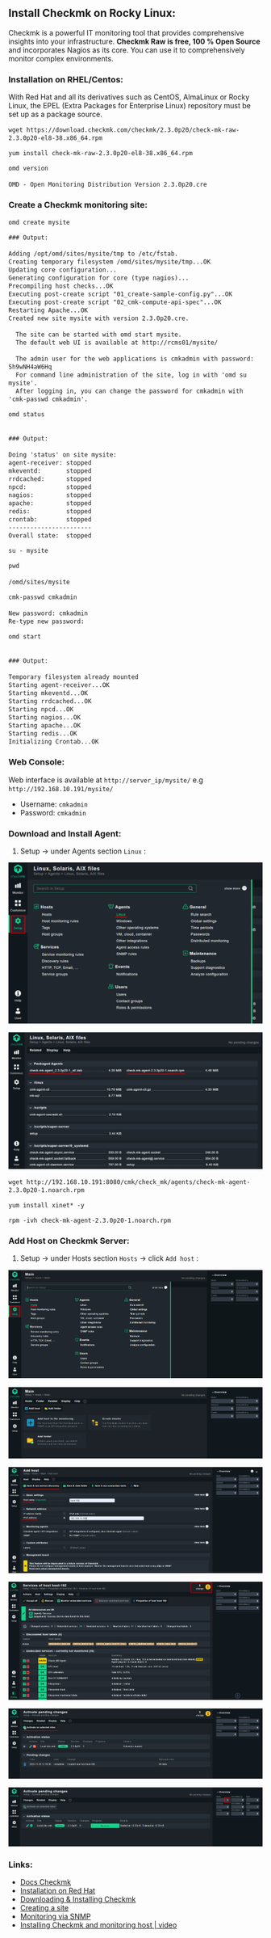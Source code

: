 
## Install Checkmk on Rocky Linux:

Checkmk is a powerful IT monitoring tool that provides comprehensive insights into your infrastructure. **Checkmk Raw is free, 100 % Open Source** and incorporates Nagios as its core. You can use it to comprehensively monitor complex environments. 


### Installation on RHEL/Centos:

With Red Hat and all its derivatives such as CentOS, AlmaLinux or Rocky Linux, the EPEL (Extra Packages for Enterprise Linux) repository must be set up as a package source.

```
wget https://download.checkmk.com/checkmk/2.3.0p20/check-mk-raw-2.3.0p20-el8-38.x86_64.rpm
```



```
yum install check-mk-raw-2.3.0p20-el8-38.x86_64.rpm
```


```
omd version

OMD - Open Monitoring Distribution Version 2.3.0p20.cre
```




### Create a Checkmk monitoring site:

```
omd create mysite
```


```
### Output:

Adding /opt/omd/sites/mysite/tmp to /etc/fstab.
Creating temporary filesystem /omd/sites/mysite/tmp...OK
Updating core configuration...
Generating configuration for core (type nagios)...
Precompiling host checks...OK
Executing post-create script "01_create-sample-config.py"...OK
Executing post-create script "02_cmk-compute-api-spec"...OK
Restarting Apache...OK
Created new site mysite with version 2.3.0p20.cre.

  The site can be started with omd start mysite.
  The default web UI is available at http://rcms01/mysite/

  The admin user for the web applications is cmkadmin with password: Sh9wNH4aW6Hq
  For command line administration of the site, log in with 'omd su mysite'.
  After logging in, you can change the password for cmkadmin with 'cmk-passwd cmkadmin'.
```


```
omd status


### Output:

Doing 'status' on site mysite:
agent-receiver: stopped
mkeventd:       stopped
rrdcached:      stopped
npcd:           stopped
nagios:         stopped
apache:         stopped
redis:          stopped
crontab:        stopped
-----------------------
Overall state:  stopped
```



```
su - mysite
```


```
pwd

/omd/sites/mysite
```



```
cmk-passwd cmkadmin

New password: cmkadmin
Re-type new password: 
```


```
omd start


### Output:

Temporary filesystem already mounted
Starting agent-receiver...OK
Starting mkeventd...OK
Starting rrdcached...OK
Starting npcd...OK
Starting nagios...OK
Starting apache...OK
Starting redis...OK
Initializing Crontab...OK
```






### Web Console:

Web interface is available at `http://server_ip/mysite/` e.g `http://192.168.10.191/mysite/`

- Username: `cmkadmin`
- Password: `cmkadmin`



### Download and Install Agent:

1. Setup -> under Agents section `Linux` : 

![alt text](./assets/1.agent-1.png)  

![alt text](./assets/1.agent-2.png)  



```
wget http://192.168.10.191:8080/cmk/check_mk/agents/check-mk-agent-2.3.0p20-1.noarch.rpm
```


```
yum install xinet* -y
```


```
rpm -ivh check-mk-agent-2.3.0p20-1.noarch.rpm
```





### Add Host on Checkmk Server:

1. Setup -> under Hosts section `Hosts` -> click `Add host` : 

![alt text](./assets/2.host-1.png)  

![alt text](./assets/2.host-2.png)  

![alt text](./assets/2.host-3.png)  

![alt text](./assets/2.host-4.png)  

![alt text](./assets/2.host-5.png)  

![alt text](./assets/2.host-6.png)  






### Links:
- [Docs Checkmk](https://docs.checkmk.com/latest/en/intro_setup.html)
- [Installation on Red Hat](https://docs.checkmk.com/latest/en/install_packages_redhat.html)
- [Downloading & Installing Checkmk](https://checkmk.com/download)
- [Creating a site](https://docs.checkmk.com/latest/en/intro_setup.html)
- [Monitoring via SNMP](https://docs.checkmk.com/latest/en/snmp.html)
- [Installing Checkmk and monitoring host | video](https://www.youtube.com/watch?v=opO-SOgOJ1I)



